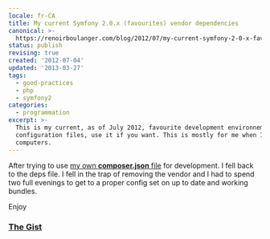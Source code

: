 ```yaml
---
locale: fr-CA
title: My current Symfony 2.0.x (favourites) vendor dependencies
canonical: >-
  https://renoirboulanger.com/blog/2012/07/my-current-symfony-2-0-x-favourites-vendor-dependencies/
status: publish
revising: true
created: '2012-07-04'
updated: '2013-03-27'
tags:
  - good-practices
  - php
  - symfony2
categories:
  - programmation
excerpt: >-
  This is my current, as of July 2012, favourite development environnement
  configuration files, use it if you want. This is mostly for me when I switch
  computers.
---
```


After trying to use <a href="http://beta.renoirboulanger.com/blog/2012/06/resume-de-mes-essais-avec-composer-sous-symfony-2-0-x-et-un-manifeste-composer-json-pour-vos-propres-tests">my own <strong>composer.json</strong> file</a> for development. I fell back to the deps file. I fell in the trap of removing the vendor and I had to spend two full evenings to get to a proper config set on up to date and working bundles.

Enjoy

<h3><a href="https://gist.github.com/3048392">The Gist</a></h3>
<script src="https://gist.github.com/3048392.js"> </script>